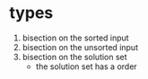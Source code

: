 # types
1. bisection on the sorted input
2. bisection on the unsorted input
3. bisection on the solution set 
    * the solution set has a order